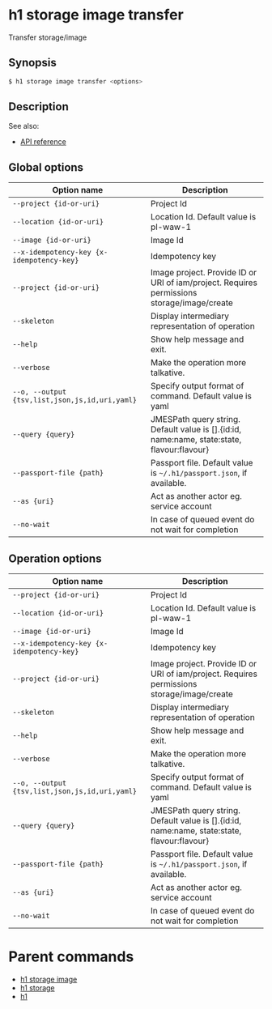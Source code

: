 
# h1 storage image transfer

Transfer storage/image

## Synopsis

```bash
$ h1 storage image transfer <options>
```

## Description

See also:

* [API reference](https://api.hyperone.com/v2/docs#operation/storage_project_image_transfer)

## Global options

| Option name                                        | Description                                                                                    |
| -------------------------------------------------- | ---------------------------------------------------------------------------------------------- |
| ```--project {id-or-uri}```                        | Project Id                                                                                     |
| ```--location {id-or-uri}```                       | Location Id. Default value is pl-waw-1                                                         |
| ```--image {id-or-uri}```                          | Image Id                                                                                       |
| ```--x-idempotency-key {x-idempotency-key}```      | Idempotency key                                                                                |
| ```--project {id-or-uri}```                        | Image project. Provide ID or URI of iam/project. Requires permissions storage/image/create     |
| ```--skeleton```                                   | Display intermediary representation of operation                                               |
| ```--help```                                       | Show help message and exit.                                                                    |
| ```--verbose```                                    | Make the operation more talkative.                                                             |
| ```--o, --output {tsv,list,json,js,id,uri,yaml}``` | Specify output format of command. Default value is yaml                                        |
| ```--query {query}```                              | JMESPath query string. Default value is [].\{id:id, name:name, state:state, flavour:flavour\}  |
| ```--passport-file {path}```                       | Passport file. Default value is ```~/.h1/passport.json```, if available.                       |
| ```--as {uri}```                                   | Act as another actor eg. service account                                                       |
| ```--no-wait```                                    | In case of queued event do not wait for completion                                             |

## Operation options

| Option name                                        | Description                                                                                    |
| -------------------------------------------------- | ---------------------------------------------------------------------------------------------- |
| ```--project {id-or-uri}```                        | Project Id                                                                                     |
| ```--location {id-or-uri}```                       | Location Id. Default value is pl-waw-1                                                         |
| ```--image {id-or-uri}```                          | Image Id                                                                                       |
| ```--x-idempotency-key {x-idempotency-key}```      | Idempotency key                                                                                |
| ```--project {id-or-uri}```                        | Image project. Provide ID or URI of iam/project. Requires permissions storage/image/create     |
| ```--skeleton```                                   | Display intermediary representation of operation                                               |
| ```--help```                                       | Show help message and exit.                                                                    |
| ```--verbose```                                    | Make the operation more talkative.                                                             |
| ```--o, --output {tsv,list,json,js,id,uri,yaml}``` | Specify output format of command. Default value is yaml                                        |
| ```--query {query}```                              | JMESPath query string. Default value is [].\{id:id, name:name, state:state, flavour:flavour\}  |
| ```--passport-file {path}```                       | Passport file. Default value is ```~/.h1/passport.json```, if available.                       |
| ```--as {uri}```                                   | Act as another actor eg. service account                                                       |
| ```--no-wait```                                    | In case of queued event do not wait for completion                                             |

# Parent commands

* [h1 storage image](./../README.md)
* [h1 storage](./../../README.md)
* [h1](./../../../README.md)
